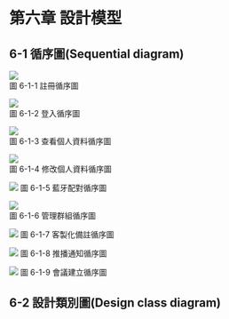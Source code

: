 # 第六章 設計模型

## 6-1 	循序圖(Sequential diagram)

![](https://i.imgur.com/AqN0TYX.png)  
圖 6-1-1 註冊循序圖

![](https://i.imgur.com/ftHd6UC.png)  
圖 6-1-2 登入循序圖

![](https://i.imgur.com/ZsxO37J.png)  
圖 6-1-3 查看個人資料循序圖

![](https://i.imgur.com/EnNkZZ3.png)  
圖 6-1-4 修改個人資料循序圖

![](https://i.imgur.com/UVxuoHB.png)
圖 6-1-5 藍牙配對循序圖

![](https://i.imgur.com/Xz0ZRG1.png)  
圖 6-1-6 管理群組循序圖

![](https://i.imgur.com/HQbjcj9.png)
圖 6-1-7 客製化備註循序圖

![](https://i.imgur.com/zfNDxTJ.png)
圖 6-1-8 推播通知循序圖

![](https://i.imgur.com/JXJTPtl.png)
圖 6-1-9 會議建立循序圖

## 6-2 	設計類別圖(Design class diagram)